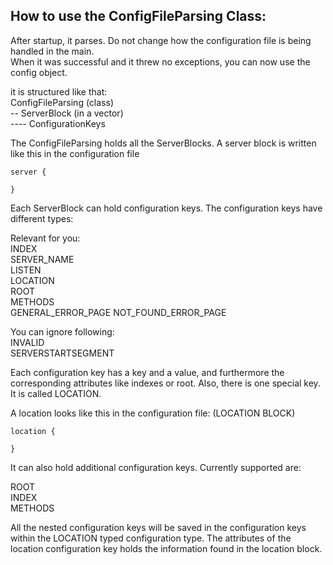 ## How to use the ConfigFileParsing Class:

After startup, it parses. Do not change how the configuration file is being handled in the main.   
When it was successful and it threw no exceptions, you can now use the config object.   

it is structured like that:   
ConfigFileParsing  (class)   
-- ServerBlock (in a vector)   
---- ConfigurationKeys   


The ConfigFileParsing holds all the ServerBlocks.
A server block is written like this in the configuration file

```
server {

}
```

Each ServerBlock can hold configuration keys.
The configuration keys have different types:

Relevant for you:   
INDEX   
SERVER_NAME   
LISTEN   
LOCATION   
ROOT   
METHODS   
GENERAL_ERROR_PAGE
NOT_FOUND_ERROR_PAGE

You can ignore following:   
INVALID   
SERVERSTARTSEGMENT   


Each configuration key has a key and a value, and furthermore the corresponding attributes like indexes or root.
Also, there is one special key. It is called LOCATION.

A location looks like this in the configuration file:  (LOCATION BLOCK)

```
location {

}
```

It can also hold additional configuration keys. Currently supported are:   

ROOT   
INDEX   
METHODS   

All the nested configuration keys will be saved in the configuration keys within the LOCATION typed configuration type.
The attributes of the location configuration key holds the information found in the location block.